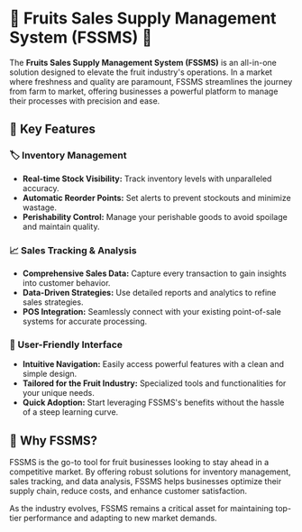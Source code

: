<h1>🍇 Fruits Sales Supply Management System (FSSMS) 🍊</h1>
<p>
    The <strong>Fruits Sales Supply Management System (FSSMS)</strong> is an all-in-one solution designed to elevate the fruit industry's operations. In a market where freshness and quality are paramount, FSSMS streamlines the journey from farm to market, offering businesses a powerful platform to manage their processes with precision and ease.
</p>

<h2>🌟 Key Features</h2>

<h3>🏷️ Inventory Management</h3>
<ul>
    <li><strong>Real-time Stock Visibility:</strong> Track inventory levels with unparalleled accuracy.</li>
    <li><strong>Automatic Reorder Points:</strong> Set alerts to prevent stockouts and minimize wastage.</li>
    <li><strong>Perishability Control:</strong> Manage your perishable goods to avoid spoilage and maintain quality.</li>
</ul>

<h3>📈 Sales Tracking & Analysis</h3>
<ul>
    <li><strong>Comprehensive Sales Data:</strong> Capture every transaction to gain insights into customer behavior.</li>
    <li><strong>Data-Driven Strategies:</strong> Use detailed reports and analytics to refine sales strategies.</li>
    <li><strong>POS Integration:</strong> Seamlessly connect with your existing point-of-sale systems for accurate processing.</li>
</ul>

<h3>🎨 User-Friendly Interface</h3>
<ul>
    <li><strong>Intuitive Navigation:</strong> Easily access powerful features with a clean and simple design.</li>
    <li><strong>Tailored for the Fruit Industry:</strong> Specialized tools and functionalities for your unique needs.</li>
    <li><strong>Quick Adoption:</strong> Start leveraging FSSMS's benefits without the hassle of a steep learning curve.</li>
</ul>

<h2>🚀 Why FSSMS?</h2>
<p>
    FSSMS is the go-to tool for fruit businesses looking to stay ahead in a competitive market. By offering robust solutions for inventory management, sales tracking, and data analysis, FSSMS helps businesses optimize their supply chain, reduce costs, and enhance customer satisfaction.
</p>
<p>
    As the industry evolves, FSSMS remains a critical asset for maintaining top-tier performance and adapting to new market demands.
</p>
